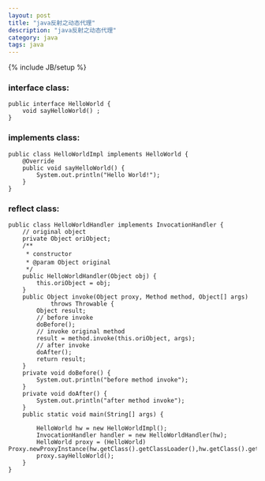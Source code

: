 ```yaml
---
layout: post
title: "java反射之动态代理"
description: "java反射之动态代理"
category: java
tags: java
---
```

{% include JB/setup %}

### interface class:

	public interface HelloWorld {
	    void sayHelloWorld() ;
	}

### implements class:

	public class HelloWorldImpl implements HelloWorld {
	    @Override
	    public void sayHelloWorld() {
	        System.out.println("Hello World!");
	    }
	}

### reflect class:

	public class HelloWorldHandler implements InvocationHandler {
		// original object
		private Object oriObject;
		/**
		 * constructor 　　
		 * @param Object original　　
		 */
		public HelloWorldHandler(Object obj) {
			this.oriObject = obj;
		}
		public Object invoke(Object proxy, Method method, Object[] args)
				throws Throwable {
			Object result;
			// before invoke
			doBefore();
			// invoke original method
			result = method.invoke(this.oriObject, args);
			// after invoke
			doAfter();
			return result;
		}
		private void doBefore() {
			System.out.println("before method invoke");
		}
		private void doAfter() {
			System.out.println("after method invoke");
		}
		public static void main(String[] args) {

			HelloWorld hw = new HelloWorldImpl();
			InvocationHandler handler = new HelloWorldHandler(hw);
			HelloWorld proxy = (HelloWorld) Proxy.newProxyInstance(hw.getClass().getClassLoader(),hw.getClass().getInterfaces(),handler);
			proxy.sayHelloWorld();
		}
	}

 